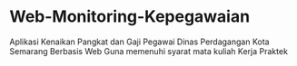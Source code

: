 # Web-Monitoring-Kepegawaian

Aplikasi Kenaikan Pangkat dan Gaji Pegawai Dinas Perdagangan Kota Semarang Berbasis Web
Guna memenuhi syarat mata kuliah Kerja Praktek
